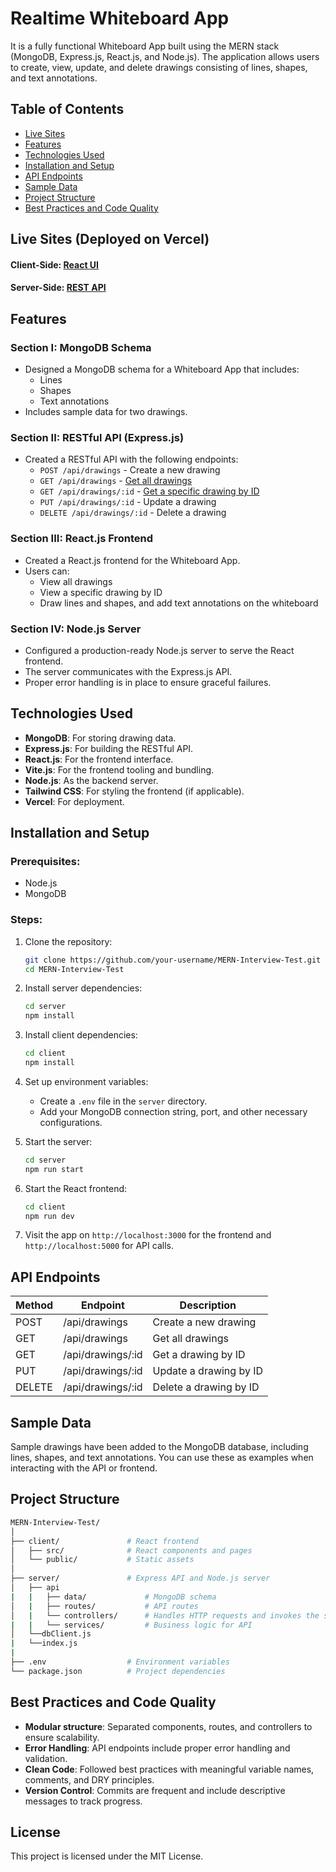 # Realtime Whiteboard App

It is a fully functional Whiteboard App built using the MERN stack (MongoDB, Express.js, React.js, and Node.js). The application allows users to create, view, update, and delete drawings consisting of lines, shapes, and text annotations.

## Table of Contents

- [Live Sites](#Live-Sites "Deployed on Vercel ")
- [Features](#features)
- [Technologies Used](#technologies-used)
- [Installation and Setup](#installation-and-setup)
- [API Endpoints](#api-endpoints)
- [Sample Data](#sample-data)
- [Project Structure](#project-structure)
- [Best Practices and Code Quality](#best-practices-and-code-quality)

## Live Sites (Deployed on Vercel)

#### Client-Side: [React UI](https://whiteboard-react-ui.vercel.app "Frontend")

#### Server-Side: [REST API](https://whiteboard-app-server.vercel.app/ "Node-Mongo-ExpressJS")


## Features

### Section I: MongoDB Schema

- Designed a MongoDB schema for a Whiteboard App that includes:
  - Lines
  - Shapes
  - Text annotations
- Includes sample data for two drawings.

### Section II: RESTful API (Express.js)

- Created a RESTful API with the following endpoints:
  - `POST /api/drawings` - Create a new drawing
  - `GET /api/drawings` - [Get all drawings](https://whiteboard-app-server.vercel.app/api/drawings)
  - `GET /api/drawings/:id` - [Get a specific drawing by ID](https://whiteboard-app-server.vercel.app/api/drawings/66e3c6372a22628e914b3664)
  - `PUT /api/drawings/:id` - Update a drawing
  - `DELETE /api/drawings/:id` - Delete a drawing

### Section III: React.js Frontend

- Created a React.js frontend for the Whiteboard App.
- Users can:
  - View all drawings
  - View a specific drawing by ID
  - Draw lines and shapes, and add text annotations on the whiteboard

### Section IV: Node.js Server

- Configured a production-ready Node.js server to serve the React frontend.
- The server communicates with the Express.js API.
- Proper error handling is in place to ensure graceful failures.

## Technologies Used

- **MongoDB**: For storing drawing data.
- **Express.js**: For building the RESTful API.
- **React.js**: For the frontend interface.
- **Vite.js**: For the frontend tooling and bundling.
- **Node.js**: As the backend server.
- **Tailwind CSS**: For styling the frontend (if applicable).
- **Vercel**: For deployment.

## Installation and Setup

### Prerequisites:

- Node.js
- MongoDB

### Steps:

1. Clone the repository:

   ```bash
   git clone https://github.com/your-username/MERN-Interview-Test.git
   cd MERN-Interview-Test
   ```
2. Install server dependencies:

   ```bash
   cd server
   npm install
   ```
3. Install client dependencies:

   ```bash
   cd client
   npm install
   ```
4. Set up environment variables:

   - Create a `.env` file in the `server` directory.
   - Add your MongoDB connection string, port, and other necessary configurations.
5. Start the server:

   ```bash
   cd server
   npm run start
   ```
6. Start the React frontend:

   ```bash
   cd client
   npm run dev
   ```
7. Visit the app on `http://localhost:3000` for the frontend and `http://localhost:5000` for API calls.

## API Endpoints

| Method | Endpoint          | Description            |
| ------ | ----------------- | ---------------------- |
| POST   | /api/drawings     | Create a new drawing   |
| GET    | /api/drawings     | Get all drawings       |
| GET    | /api/drawings/:id | Get a drawing by ID    |
| PUT    | /api/drawings/:id | Update a drawing by ID |
| DELETE | /api/drawings/:id | Delete a drawing by ID |

## Sample Data

Sample drawings have been added to the MongoDB database, including lines, shapes, and text annotations. You can use these as examples when interacting with the API or frontend.

## Project Structure

```bash
MERN-Interview-Test/
│
├── client/               # React frontend
│   ├── src/              # React components and pages
│   └── public/           # Static assets
│
├── server/               # Express API and Node.js server
│   ├── api
|   |	├── data/             # MongoDB schema
│   |	├── routes/           # API routes
│   |	└── controllers/      # Handles HTTP requests and invokes the service layer to process data
|   |	└── services/         # Business logic for API
│   └──dbClient.js
|   └──index.js
|
├── .env                  # Environment variables
└── package.json          # Project dependencies
```

## Best Practices and Code Quality

- **Modular structure**: Separated components, routes, and controllers to ensure scalability.
- **Error Handling**: API endpoints include proper error handling and validation.
- **Clean Code**: Followed best practices with meaningful variable names, comments, and DRY principles.
- **Version Control**: Commits are frequent and include descriptive messages to track progress.

## License

This project is licensed under the MIT License.
